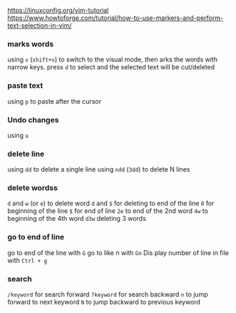 https://linuxconfig.org/vim-tutorial
https://www.howtoforge.com/tutorial/how-to-use-markers-and-perform-text-selection-in-vim/

### marks words
using `v` (`shift+v`) to switch to the visual mode, then arks the words with narrow keys.
press `d` to select and the selected text will be cut/deleted

### paste text
using `p` to paste after the cursor

### Undo changes
using `u`

### delete line
using `dd` to delete a single line
using `ndd` (`3dd`) to delete N lines

### delete wordss
`d` and `w` (or `e`) to delete word
`d` and `$` for deleting to end of the line
`0` for beginning of the line
`$` for end of line
`2e` to end of the 2nd word
`4w` to beginning of the 4th word
`d3w` deleting 3 words 

### go to end of line
go to end of the line with `G` 
go to like n with `Gn`
Dis play number of line in file with `Ctrl + g`

### search 
`/keyword` for search forward
`?keyword` for search backward
`n` to jump forward to next keyword
`N` to jump backward to previous keyword